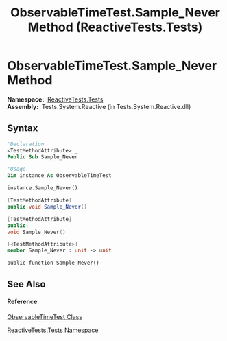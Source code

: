 ﻿---
title: ObservableTimeTest.Sample_Never Method  (ReactiveTests.Tests)
TOCTitle: Sample_Never Method
ms:assetid: M:ReactiveTests.Tests.ObservableTimeTest.Sample_Never
ms:mtpsurl: https://msdn.microsoft.com/en-us/library/reactivetests.tests.observabletimetest.sample_never(v=VS.103)
ms:contentKeyID: 36619878
ms.date: 06/28/2011
mtps_version: v=VS.103
f1_keywords:
- ReactiveTests.Tests.ObservableTimeTest.Sample_Never
dev_langs:
- CSharp
- JScript
- VB
- FSharp
- c++
---

# ObservableTimeTest.Sample\_Never Method

**Namespace:**  [ReactiveTests.Tests](hh289046\(v=vs.103\).md)  
**Assembly:**  Tests.System.Reactive (in Tests.System.Reactive.dll)

## Syntax

``` vb
'Declaration
<TestMethodAttribute> _
Public Sub Sample_Never
```

``` vb
'Usage
Dim instance As ObservableTimeTest

instance.Sample_Never()
```

``` csharp
[TestMethodAttribute]
public void Sample_Never()
```

``` c++
[TestMethodAttribute]
public:
void Sample_Never()
```

``` fsharp
[<TestMethodAttribute>]
member Sample_Never : unit -> unit 
```

``` jscript
public function Sample_Never()
```

## See Also

#### Reference

[ObservableTimeTest Class](hh315045\(v=vs.103\).md)

[ReactiveTests.Tests Namespace](hh289046\(v=vs.103\).md)

